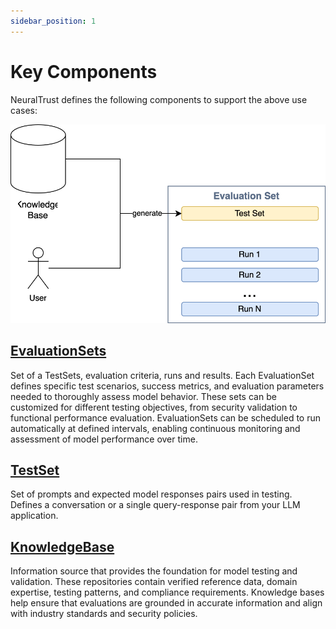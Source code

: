 ```yaml
---
sidebar_position: 1
---
```


# Key Components

NeuralTrust defines the following components to support the above use cases:

![RedTeaming Components](./assets/evaluation-sets-schema.svg)

## [EvaluationSets](./evaluation-sets.md)
Set of a TestSets, evaluation criteria, runs and results. Each EvaluationSet defines specific test scenarios, success metrics, and evaluation parameters needed to thoroughly assess model behavior. These sets can be customized for different testing objectives, from security validation to functional performance evaluation. EvaluationSets can be scheduled to run automatically at defined intervals, enabling continuous monitoring and assessment of model performance over time.

## [TestSet](./testsets.md)
Set of prompts and expected model responses pairs used in testing. Defines a conversation or a single query-response pair from your LLM application.

## [KnowledgeBase](./knowledge-bases.md)
Information source that provides the foundation for model testing and validation. These repositories contain verified reference data, domain expertise, testing patterns, and compliance requirements. Knowledge bases help ensure that evaluations are grounded in accurate information and align with industry standards and security policies.